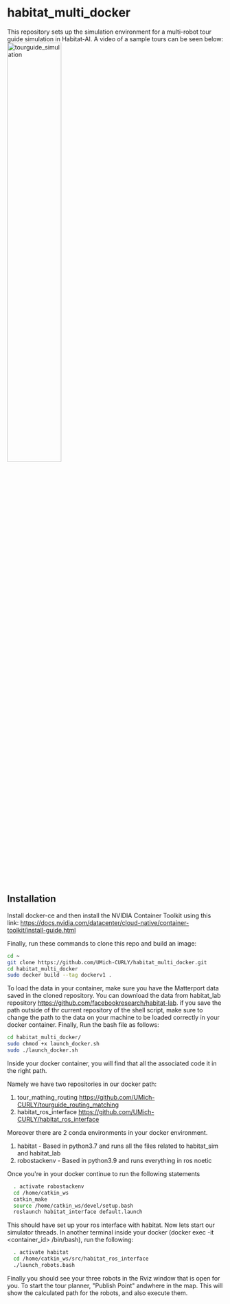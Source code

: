 # habitat_multi_docker

This repository sets up the simulation environment for a multi-robot tour guide simulation in Habitat-AI. A video of a sample tours can be seen below:
<img src="readme/tourguide_simulation.gif" alt="tourguide_simulation" width="50%"/>


## Installation

Install docker-ce and then install the NVIDIA Container Toolkit using this link:
https://docs.nvidia.com/datacenter/cloud-native/container-toolkit/install-guide.html

Finally, run these commands to clone this repo and build an image:

```bash
cd ~
git clone https://github.com/UMich-CURLY/habitat_multi_docker.git
cd habitat_multi_docker
sudo docker build --tag dockerv1 .
```
To load the data in your container, make sure you have the Matterport data saved in the cloned repository. You can download the data from habitat_lab repository https://github.com/facebookresearch/habitat-lab. if you save the path outside of thr current repository of the shell script, make sure to change the path to the data on your machine to be loaded correctly in your docker container.
Finally, Run the bash file as follows:

```bash
cd habitat_multi_docker/
sudo chmod +x launch_docker.sh
sudo ./launch_docker.sh
```
  
  Inside your docker container, you will find that all the associated code it in the right path.
  
  Namely we have two repositories in our docker path:
  
  1. tour_mathing_routing https://github.com/UMich-CURLY/tourguide_routing_matching
  2. habitat_ros_interface https://github.com/UMich-CURLY/habitat_ros_interface

  Moreover there are 2 conda environments in your docker environment. 
  1. habitat - Based in python3.7 and runs all the files related to habitat_sim and habitat_lab
  2. robostackenv - Based in python3.9 and runs everything in ros noetic
 
  Once you're in your docker continue to run the following statements 
  
  ```bash
    . activate robostackenv
    cd /home/catkin_ws
    catkin_make
    source /home/catkin_ws/devel/setup.bash
    roslaunch habitat_interface default.launch
  ```
  
  This should have set up your ros interface with habitat. Now lets start our simulator threads.
  In another terminal inside your docker (docker exec -it <container_id> /bin/bash), run the following:
  
  ```bash
    . activate habitat
    cd /home/catkin_ws/src/habitat_ros_interface
    ./launch_robots.bash
  ```

Finally you should see your three robots in the Rviz window that is open for you. To start the tour planner, "Publish Point" andwhere in the map. This will show the calculated path for the robots, and also execute them. 

